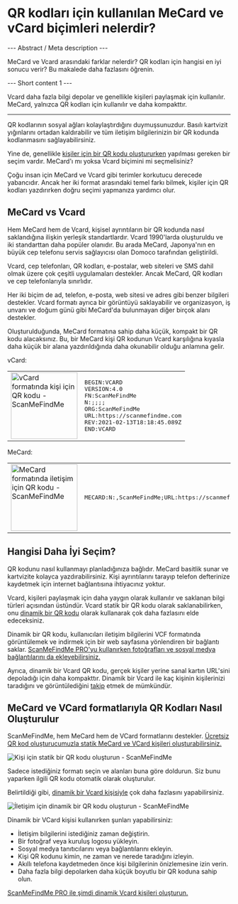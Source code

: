 <h1>QR kodları için kullanılan MeCard ve vCard biçimleri nelerdir?</h1>

--- Abstract / Meta description ---

MeCard ve Vcard arasındaki farklar nelerdir? QR kodları için hangisi en iyi sonucu verir? Bu makalede daha fazlasını öğrenin.

--- Short content 1 ---

Vcard daha fazla bilgi depolar ve genellikle kişileri paylaşmak için kullanılır. MeCard, yalnızca QR kodları için kullanılır ve daha kompakttır.

----------

<p>QR kodlarının sosyal ağları kolaylaştırdığını duymuşsunuzdur. Basılı kartvizit yığınlarını ortadan kaldırabilir ve tüm iletişim bilgilerinizin bir QR kodunda kodlanmasını sağlayabilirsiniz.</p>

<p>Yine de, genellikle <a href="#static:contact">kişiler için bir QR kodu oluştururken</a> yapılması gereken bir seçim vardır. MeCard&#39;ı mı yoksa Vcard biçimini mi seçmelisiniz?</p>

<p>Çoğu insan için MeCard ve Vcard gibi terimler korkutucu derecede yabancıdır. Ancak her iki format arasındaki temel farkı bilmek, kişiler için QR kodları yazdırırken doğru seçimi yapmanıza yardımcı olur.</p>

<h2>MeCard vs Vcard</h2>

<p>Hem MeCard hem de Vcard, kişisel ayrıntıların bir QR kodunda nasıl saklandığına ilişkin yerleşik standartlardır. Vcard 1990&#39;larda oluşturuldu ve iki standarttan daha popüler olanıdır. Bu arada MeCard, Japonya&#39;nın en büyük cep telefonu servis sağlayıcısı olan Domoco tarafından geliştirildi.</p>

<p>Vcard, cep telefonları, QR kodları, e-postalar, web siteleri ve SMS dahil olmak üzere çok çeşitli uygulamaları destekler. Ancak MeCard, QR kodları ve cep telefonlarıyla sınırlıdır.</p>

<p>Her iki biçim de ad, telefon, e-posta, web sitesi ve adres gibi benzer bilgileri destekler. Vcard formatı ayrıca bir görüntüyü saklayabilir ve organizasyon, iş unvanı ve doğum günü gibi MeCard&#39;da bulunmayan diğer birçok alanı destekler.</p>

<p>Oluşturulduğunda, MeCard formatına sahip daha küçük, kompakt bir QR kodu alacaksınız. Bu, bir MeCard kişi QR kodunun Vcard karşılığına kıyasla daha küçük bir alana yazdırıldığında daha okunabilir olduğu anlamına gelir.</p>

<p>vCard:</p>

<table>
    <tr><td><img src="https://media.scanmefindme.com/blog/about_contactformats/files/img 1 - qr vcard.png" width="150" height="150"
        alt="vCard formatında kişi için QR kodu - ScanMeFindMe">
    </td>
        <td class="notranslate">
<pre>BEGIN:VCARD
VERSION:4.0
FN:ScanMeFindMe
N:;;;;
ORG:ScanMeFindMe
URL:https://scanmefindme.com
REV:2021-02-13T18:18:45.089Z
END:VCARD</pre>
        </td>
    </tr></table>

<p></p>

<p>MeCard:</p>

<table>
    <tr><td><img src="https://media.scanmefindme.com/blog/about_contactformats/files/img 2 - mecard.png" width="150" height="150"
            alt="MeCard formatında iletişim için QR kodu - ScanMeFindMe"></td>
        <td class="notranslate">
            <pre>MECARD:N:,ScanMeFindMe;URL:https://scanmefindme.com;;</pre>
        </td>
    </tr>
</table>

<h2>Hangisi Daha İyi Seçim?</h2>

<p>QR kodunu nasıl kullanmayı planladığınıza bağlıdır. MeCard basitlik sunar ve kartvizite kolayca yazdırabilirsiniz. Kişi ayrıntılarını tarayıp telefon defterinize kaydetmek için internet bağlantısına ihtiyacınız yoktur.</p>

<p>Vcard, kişileri paylaşmak için daha yaygın olarak kullanılır ve saklanan bilgi türleri açısından üstündür. Vcard statik bir QR kodu olarak saklanabilirken, onu <a href="#article:about_dynamic_contact" title="Kişi kartı için dinamik QR kodu">dinamik bir QR kodu</a> olarak kullanarak çok daha fazlasını elde edeceksiniz.</p>

<p>Dinamik bir QR kodu, kullanıcıları iletişim bilgilerini VCF formatında görüntülemek ve indirmek için bir web sayfasına yönlendiren bir bağlantı saklar. <a href="#pro">ScanMeFindMe PRO&#39;yu kullanırken fotoğrafları ve sosyal medya bağlantılarını da ekleyebilirsiniz.</a></p>

<p>Ayrıca, dinamik bir Vcard QR kodu, gerçek kişiler yerine sanal kartın URL&#39;sini depoladığı için daha kompakttır. Dinamik bir Vcard ile kaç kişinin kişilerinizi taradığını ve görüntülediğini <a href="#article:about_statistics" title="QR kod taramalarını izleyin">takip</a> etmek de mümkündür.</p>

<h2>MeCard ve VCard formatlarıyla QR Kodları Nasıl Oluşturulur</h2>

<p>ScanMeFindMe, hem MeCard hem de VCard formatlarını destekler. <a href="#static:contact">Ücretsiz QR kod oluşturucumuzla statik MeCard ve VCard kişileri oluşturabilirsiniz.</a></p>

<p class="imageholder">
    <img src="https://media.scanmefindme.com/blog/about_contactformats/files/img 3 - create a qr code for contact.png"
        alt="Kişi için statik bir QR kodu oluşturun - ScanMeFindMe">
</p>

<p>Sadece istediğiniz formatı seçin ve alanları buna göre doldurun. Siz bunu yaparken ilgili QR kodu otomatik olarak oluşturulur.</p>

<p>Belirtildiği gibi, <a href="#article:about_dynamic_contact">dinamik bir Vcard kişisiyle</a> çok daha fazlasını yapabilirsiniz.</p>

<p class="imageholder">
    <img src="https://media.scanmefindme.com/blog/about_contactformats/files/img 4 - contact card.png"
        alt="İletişim için dinamik bir QR kodu oluşturun - ScanMeFindMe">
</p>

<p>Dinamik bir VCard kişisi kullanırken şunları yapabilirsiniz:</p>

<ul>
    <li>İletişim bilgilerini istediğiniz zaman değiştirin.</li>
    <li> Bir fotoğraf veya kuruluş logosu yükleyin.</li>
    <li> Sosyal medya tanıtıcılarını veya bağlantılarını ekleyin.</li>
    <li> Kişi QR kodunu kimin, ne zaman ve nerede taradığını izleyin.</li>
    <li> Akıllı telefona kaydetmeden önce kişi bilgilerinin önizlemesine izin verin.</li>
    <li> Daha fazla bilgi depolarken daha küçük boyutlu bir QR koduna sahip olun.</li>
</ul>

<p><a href="#pro">ScanMeFindMe PRO ile şimdi dinamik Vcard kişileri oluşturun.</a></p>
